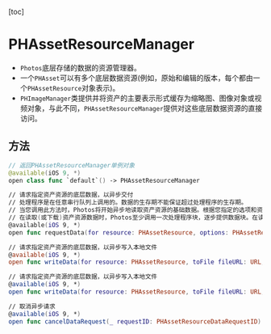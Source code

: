 [toc]

# PHAssetResourceManager

-   `Photos`底层存储的数据的资源管理器。
-   一个`PHAsset`可以有多个底层数据资源(例如，原始和编辑的版本，每个都由一个`PHAssetResource`对象表示)。
-   `PHImageManager`类提供并将资产的主要表示形式缓存为缩略图、图像对象或视频对象，与此不同，`PHAssetResourceManager`提供对这些底层数据资源的直接访问。

## 方法

```swift
// 返回PHAssetResourceManager单例对象
@available(iOS 9, *)
open class func `default`() -> PHAssetResourceManager

// 请求指定资产资源的底层数据，以异步交付
// 处理程序是在任意串行队列上调用的。数据的生存期不能保证超过处理程序的生存期。
// 当您调用此方法时，Photos将开始异步地读取资产资源的基础数据。根据您指定的选项和资产的当前状态，照片可以从网络下载资产数据。
// 在读取(或下载)资产资源数据时，Photos至少调用一次处理程序块，逐步提供数据块。在读取所有数据之后，Photos调用completionHandler块来表示数据已经完成。(此时，资产的完整数据是所有调用到处理程序块的数据参数的连接。)如果照片不能完成读取或下载资产资源数据，它调用completionHandler块，并描述错误。如果用户取消下载，当数据完成时，照片也可以调用completionHandler块，并给出一个非nil错误。
@available(iOS 9, *)
open func requestData(for resource: PHAssetResource, options: PHAssetResourceRequestOptions?, dataReceivedHandler handler: @escaping (Data) -> Void, completionHandler: @escaping (Error?) -> Void) -> PHAssetResourceDataRequestID

// 请求指定资产资源的底层数据，以异步写入本地文件
@available(iOS 9, *)
open func writeData(for resource: PHAssetResource, toFile fileURL: URL, options: PHAssetResourceRequestOptions?, completionHandler: @escaping (Error?) -> Void)

// 请求指定资产资源的底层数据，以异步写入本地文件
@available(iOS 9, *)
open func writeData(for resource: PHAssetResource, toFile fileURL: URL, options: PHAssetResourceRequestOptions?) async throws

// 取消异步请求
@available(iOS 9, *)
open func cancelDataRequest(_ requestID: PHAssetResourceDataRequestID)
```

